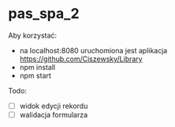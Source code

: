 # pas_spa_2


Aby korzystać:
- na localhost:8080 uruchomiona jest aplikacja https://github.com/Ciszewsky/Library
- npm install
- npm start

Todo:
- [ ] widok edycji rekordu
- [ ] walidacja formularza
